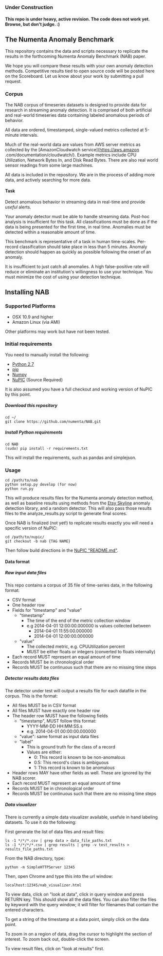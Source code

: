 ### Under Construction

#### This repo is under heavy, active revision. The code does not work yet. Browse, but don't judge. :)

The Numenta Anomaly Benchmark
-----------------------------

This repository contains the data and scripts necessary to replicate the
results in the forthcoming Numenta Anomaly Benchmark (NAB) paper.

We hope you will compare these results with your own anomaly detection methods.
Competitive results tied to open source code will be posted here on the Scoreboard. Let us know
about your work by submitting a pull request.

### Corpus

The NAB corpus of timeseries datasets is designed to provide data for research
in streaming anomaly detection. It is comprised of both artificial and
real-world timeseries data containing labeled anomalous periods of behavior.

All data are ordered, timestamped, single-valued metrics collected at 5-minute intervals.

Much of the real-world data are values from AWS server metrics as collected by 
the [AmazonCloudwatch service](https://aws.amazon
.com/documentation/cloudwatch/). Example
metrics include CPU Utilization, Network Bytes In, and Disk Read Bytes. There
are also real world sensor readings from some large machines. 

All data is included in the repository. We are in the process of adding more data, and actively searching for more data.

#### Task

Detect anomalous behavior in streaming data in real-time and provide *useful* alerts.

Your anomaly detector must be able to handle streaming data. Post-hoc analysis is insufficient for this task. All classifications must
be done as if the data is being presented for the first time, in real time. Anomalies must be detected within a reasonable amount of time.

This benchmark is representative of a task in human time-scales. Per-record classification should take place in less than 5 minutes. Anomaly detection should happen as quickly as possible following the onset of an anomaly.

It is insufficient to just catch all anomalies. A high false-positive rate will reduce or eliminate an institution's willingness to use your technique. You must minimize the cost of using your detection technique.

Installing NAB
--------------

### Supported Platforms

- OSX 10.9 and higher
- Amazon Linux (via AMI)

Other platforms may work but have not been tested.


### Initial requirements

You need to manually install the following:

- [Python 2.7](https://www.python.org/download/)
- [pip](https://pip.pypa.io/en/latest/installing.html)
- [Numpy](http://www.numpy.org/num)
- [NuPIC](http://www.github.com/numenta/nupic) (Source Required)

It is also assumed you have a full checkout and working version of NuPIC 
by this point.

##### Download this repository

    cd ~/
    git clone https://github.com/numenta/NAB.git

##### Install Python requirements

    cd NAB
    (sudo) pip install -r requirements.txt

This will install the requirements, such as pandas and simplejson.  


### Usage

    cd /path/to/nab
    python setup.py develop (for now)
    python run.py

This will produce results files for the Numenta anomaly detection method, as well as baseline results using methods from the [Etsy Skyline](https://github.com/etsy/skyline) anomaly detection library, and a random detector. This will also pass those results files to the analyze_results.py script to generate final scores.

Once NAB is finalized (not yet!) to replicate results exactly you will need a specific version of NuPIC:
    
    cd /path/to/nupic/
    git checkout -b nab {TAG NAME}

Then follow build directions in the [NuPIC "README.md"](https://github.com/numenta/nupic/blob/master/README.md).

#### Data format

##### Raw input data files

This repo contains a corpus of 35 file of time-series data, in the following format:

- CSV format
- One header row
- Fields for "timestamp" and "value"
    - "timestamp"
        - The time of the end of the metric collection window
        - e.g 2014-04-01 12:00:00.000000 is values collected between
            - 2014-04-01 11:55:00.000000
            - 2014-04-01 12:00:00.000000
    - "value"
        - The collected metric, e.g. CPUUtilization percent
        - MUST be either floats or integers (converted to floats internally)
- Each record MUST represent an equal amount of time
- Records MUST be in chronological order
- Records MUST be continuous such that there are no missing time steps

##### Detector results data files

The detector under test will output a results file for each datafile in the corpus. This is the format:

- All files MUST be in CSV format
- All files MUST have exactly one header row
- The header row MUST have the following fields
    - "timestamp", MUST follow this format:
	    - YYYY-MM-DD HH:MM:SS.s
    	- e.g. 2014-04-01 00:00:00.000000
    - "value": same format as input data files
    - "label"
        - This is ground truth for the class of a record
        - Values are either:
            - 0: This record is known to be non-anomalous
		    - 0.5: This record's class is ambiguous
    		- 1: This record is known to be anomalous
- Header rows MAY have other fields as well. These are ignored by the NAB scorer.
- Each record MUST represent an equal amount of time
- Records MUST be in chronological order
- Records MUST be continuous such that there are no missing time steps

##### Data visualizer

There is currently a simple data visualizer available, usefule in hand labeling datasets. To use it do the following:

First generate the list of data files and result files:

    ls -1 */*/*.csv | grep data > data_file_paths.txt 
    ls -1 */*/*/*.csv | grep results | grep -v test_results > results_file_paths.txt

From the NAB directory, type:

    python -m SimpleHTTPServer 12345
 
Then, open Chrome and type this into the url window:
 
    localhost:12345/nab_visualizer.html
 
To view data, click on "look at data", click in query window and press RETURN key. This should show all the data files. You can also filter the files by keyword with the query window; it will filter for filenames that contain the entered characters.

To get a string of the timestamp at a data point, simply click on the data point.

To zoom in on a region of data, drag the cursor to highlight the section of interest. To zoom back out, double-click the screen.

To view result files, click on "look at results" first.
